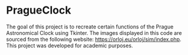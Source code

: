 # PragueClock

The goal of this project is to recreate certain functions of the Prague Astronomical Clock using Tkinter. The images displayed in this code are sourced from the following website: https://orloj.eu/orloj/sim/index.php. This project was developed for academic purposes.  
